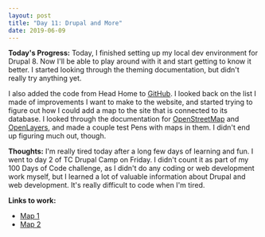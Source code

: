 ```yaml
---
layout: post
title: "Day 11: Drupal and More"
date: 2019-06-09
---
```


**Today's Progress:** Today, I finished setting up my local dev environment for Drupal 8. Now I'll be able to play around with it and start getting to know it better. I started looking through the theming documentation, but didn't really try anything yet.

I also added the code from Head Home to [GitHub](https://github.com/KJLarson/head-home). I looked back on the list I made of improvements I want to make to the website, and started trying to figure out how I could add a map to the site that is connected to its database. I looked through the documentation for [OpenStreetMap](https://www.openstreetmap.org/#map=12/44.9839/-93.2760) and [OpenLayers](https://openlayers.org/), and made a couple test Pens with maps in them. I didn't end up figuring much out, though.

**Thoughts:** I'm really tired today after a long few days of learning and fun. I went to day 2 of TC Drupal Camp on Friday. I didn't count it as part of my 100 Days of Code challenge, as I didn't do any coding or web development work myself, but I learned a lot of valuable information about Drupal and web development. It's really difficult to code when I'm tired.

**Links to work:**
* [Map 1](https://codepen.io/KariJL/pen/OeLMYP)
* [Map 2](https://codepen.io/KariJL/pen/KjPzVq)